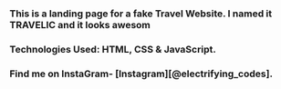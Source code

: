 ### This is a landing page for a fake Travel Website. I named it TRAVELIC and it looks awesom

### Technologies Used: HTML, CSS & JavaScript.

### Find me on InstaGram- [Instagram][@electrifying_codes].

[Instagram]: [https://www.instagram.com/electrifying_codes/]
